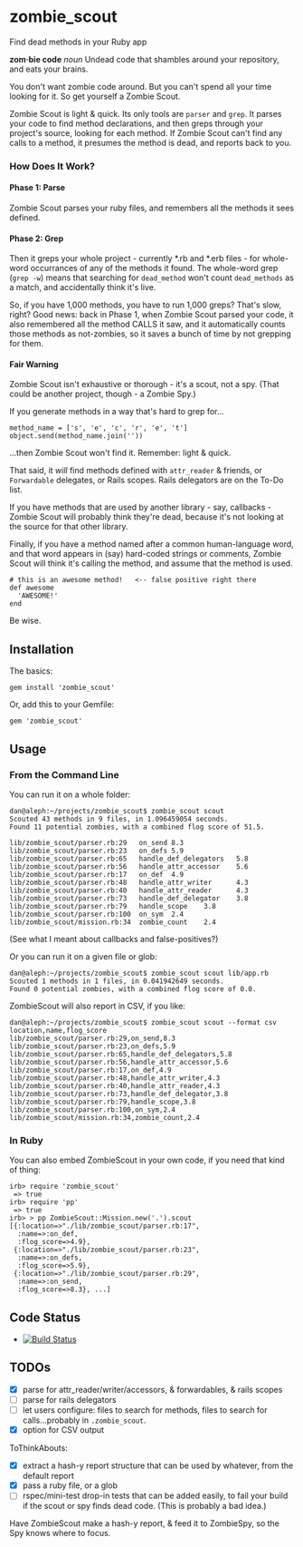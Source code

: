 zombie_scout
=============

Find dead methods in your Ruby app

**zom·bie code** *noun* Undead code that shambles around your repository, and
eats your brains.

You don't want zombie code around. But you can't spend all your time looking
for it. So get yourself a Zombie Scout.

Zombie Scout is light & quick. Its only tools are `parser` and `grep`.  It
parses your code to find method declarations, and then greps through your
project's source, looking for each method.  If Zombie Scout can't find any
calls to a method, it presumes the method is dead, and reports back to you.

### How Does It Work?

#### Phase 1: Parse

Zombie Scout parses your ruby files, and remembers all the methods it sees
defined.

#### Phase 2: Grep

Then it greps your whole project - currently *.rb and *.erb files - for
whole-word occurrances of any of the methods it found. The whole-word grep
(`grep -w`) means that searching for `dead_method` won't count `dead_methods`
as a match, and accidentally think it's live.

So, if you have 1,000 methods, you have to run 1,000 greps? That's slow, right?
Good news: back in Phase 1, when Zombie Scout parsed your code, it also
remembered all the method CALLS it saw, and it automatically counts those
methods as not-zombies, so it saves a bunch of time by not grepping for them.

#### Fair Warning

Zombie Scout isn't exhaustive or thorough - it's a scout, not a spy. (That
could be another project, though - a Zombie Spy.)

If you generate methods in a way that's hard to grep for...

    method_name = ['s', 'e', 'c', 'r', 'e', 't']
    object.send(method_name.join(''))

...then Zombie Scout won't find it. Remember: light & quick.

That said, it *will* find methods defined with `attr_reader` & friends, or
`Forwardable` delegates, or Rails scopes.  Rails delegators are on the To-Do
list.

If you have methods that are used by another library - say, callbacks - Zombie
Scout will probably think they're dead, because it's not looking at the source
for that other library.

Finally, if you have a method named after a common human-language word, and
that word appears in (say) hard-coded strings or comments, Zombie Scout will
think it's calling the method, and assume that the method is used.

    # this is an awesome method!   <-- false positive right there
    def awesome
      'AWESOME!'
    end

Be wise.

## Installation

The basics:

    gem install 'zombie_scout'

Or, add this to your Gemfile:

    gem 'zombie_scout'

## Usage

### From the Command Line

You can run it on a whole folder:

    dan@aleph:~/projects/zombie_scout$ zombie_scout scout
    Scouted 43 methods in 9 files, in 1.096459054 seconds.
    Found 11 potential zombies, with a combined flog score of 51.5.

    lib/zombie_scout/parser.rb:29   on_send 8.3
    lib/zombie_scout/parser.rb:23   on_defs 5.9
    lib/zombie_scout/parser.rb:65   handle_def_delegators   5.8
    lib/zombie_scout/parser.rb:56   handle_attr_accessor    5.6
    lib/zombie_scout/parser.rb:17   on_def  4.9
    lib/zombie_scout/parser.rb:48   handle_attr_writer      4.3
    lib/zombie_scout/parser.rb:40   handle_attr_reader      4.3
    lib/zombie_scout/parser.rb:73   handle_def_delegator    3.8
    lib/zombie_scout/parser.rb:79   handle_scope    3.8
    lib/zombie_scout/parser.rb:100  on_sym  2.4
    lib/zombie_scout/mission.rb:34  zombie_count    2.4

(See what I meant about callbacks and false-positives?)

Or you can run it on a given file or glob:

    dan@aleph:~/projects/zombie_scout$ zombie_scout scout lib/app.rb
    Scouted 1 methods in 1 files, in 0.041942649 seconds.
    Found 0 potential zombies, with a combined flog score of 0.0.

ZombieScout will also report in CSV, if you like:

    dan@aleph:~/projects/zombie_scout$ zombie_scout scout --format csv
    location,name,flog_score
    lib/zombie_scout/parser.rb:29,on_send,8.3
    lib/zombie_scout/parser.rb:23,on_defs,5.9
    lib/zombie_scout/parser.rb:65,handle_def_delegators,5.8
    lib/zombie_scout/parser.rb:56,handle_attr_accessor,5.6
    lib/zombie_scout/parser.rb:17,on_def,4.9
    lib/zombie_scout/parser.rb:48,handle_attr_writer,4.3
    lib/zombie_scout/parser.rb:40,handle_attr_reader,4.3
    lib/zombie_scout/parser.rb:73,handle_def_delegator,3.8
    lib/zombie_scout/parser.rb:79,handle_scope,3.8
    lib/zombie_scout/parser.rb:100,on_sym,2.4
    lib/zombie_scout/mission.rb:34,zombie_count,2.4

### In Ruby

You can also embed ZombieScout in your own code, if you need that kind of
thing:

    irb> require 'zombie_scout'
     => true
    irb> require 'pp'
     => true
    irb> > pp ZombieScout::Mission.new('.').scout
    [{:location=>"./lib/zombie_scout/parser.rb:17",
      :name=>:on_def,
      :flog_score=>4.9},
     {:location=>"./lib/zombie_scout/parser.rb:23",
      :name=>:on_defs,
      :flog_score=>5.9},
     {:location=>"./lib/zombie_scout/parser.rb:29",
      :name=>:on_send,
      :flog_score=>8.3}, ...]

## Code Status

* [![Build Status](https://travis-ci.org/danbernier/zombie_scout.png?branch=master)](https://travis-ci.org/danbernier/zombie_scout)

## TODOs

* [x] parse for attr_reader/writer/accessors, & forwardables, & rails scopes
* [ ] parse for rails delegators
* [ ] let users configure: files to search for methods, files to search for calls...probably in `.zombie_scout`.
* [x] option for CSV output

ToThinkAbouts:
* [x] extract a hash-y report structure that can be used by whatever, from the default report
* [x] pass a ruby file, or a glob
* [ ] rspec/mini-test drop-in tests that can be added easily, to fail your
  build if the scout or spy finds dead code. (This is probably a bad idea.)

Have ZombieScout make a hash-y report, & feed it to ZombieSpy, so the Spy knows where to focus.

